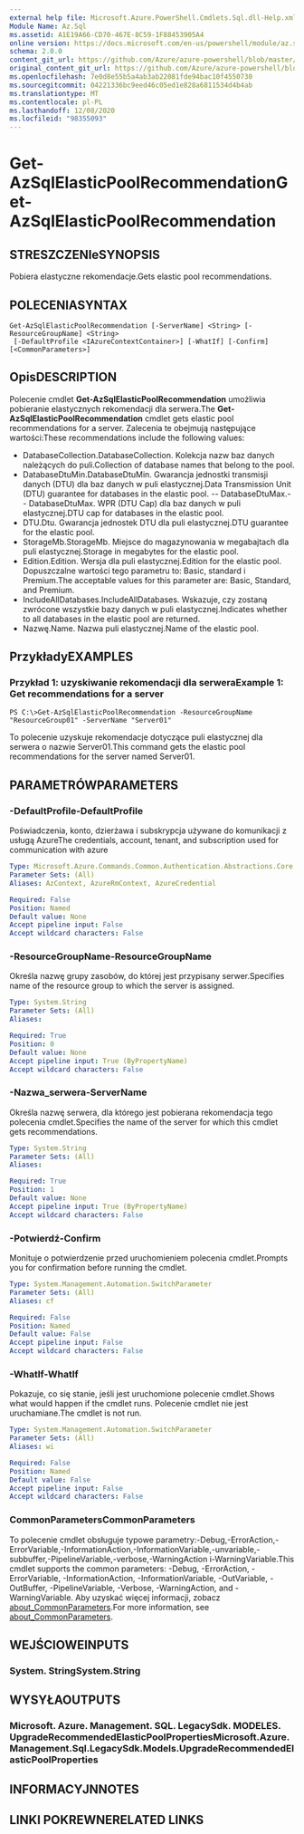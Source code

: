 ```yaml
---
external help file: Microsoft.Azure.PowerShell.Cmdlets.Sql.dll-Help.xml
Module Name: Az.Sql
ms.assetid: A1E19A66-CD70-467E-8C59-1F88453905A4
online version: https://docs.microsoft.com/en-us/powershell/module/az.sql/get-azsqlelasticpoolrecommendation
schema: 2.0.0
content_git_url: https://github.com/Azure/azure-powershell/blob/master/src/Sql/Sql/help/Get-AzSqlElasticPoolRecommendation.md
original_content_git_url: https://github.com/Azure/azure-powershell/blob/master/src/Sql/Sql/help/Get-AzSqlElasticPoolRecommendation.md
ms.openlocfilehash: 7e0d8e55b5a4ab3ab22081fde94bac10f4550730
ms.sourcegitcommit: 04221336bc9eed46c05ed1e828a6811534d4b4ab
ms.translationtype: MT
ms.contentlocale: pl-PL
ms.lasthandoff: 12/08/2020
ms.locfileid: "98355093"
---
```

# <span data-ttu-id="b9fb6-101">Get-AzSqlElasticPoolRecommendation</span><span class="sxs-lookup"><span data-stu-id="b9fb6-101">Get-AzSqlElasticPoolRecommendation</span></span>

## <span data-ttu-id="b9fb6-102">STRESZCZENIe</span><span class="sxs-lookup"><span data-stu-id="b9fb6-102">SYNOPSIS</span></span>
<span data-ttu-id="b9fb6-103">Pobiera elastyczne rekomendacje.</span><span class="sxs-lookup"><span data-stu-id="b9fb6-103">Gets elastic pool recommendations.</span></span>

## <span data-ttu-id="b9fb6-104">POLECENIA</span><span class="sxs-lookup"><span data-stu-id="b9fb6-104">SYNTAX</span></span>

```
Get-AzSqlElasticPoolRecommendation [-ServerName] <String> [-ResourceGroupName] <String>
 [-DefaultProfile <IAzureContextContainer>] [-WhatIf] [-Confirm] [<CommonParameters>]
```

## <span data-ttu-id="b9fb6-105">Opis</span><span class="sxs-lookup"><span data-stu-id="b9fb6-105">DESCRIPTION</span></span>
<span data-ttu-id="b9fb6-106">Polecenie cmdlet **Get-AzSqlElasticPoolRecommendation** umożliwia pobieranie elastycznych rekomendacji dla serwera.</span><span class="sxs-lookup"><span data-stu-id="b9fb6-106">The **Get-AzSqlElasticPoolRecommendation** cmdlet gets elastic pool recommendations for a server.</span></span>
<span data-ttu-id="b9fb6-107">Zalecenia te obejmują następujące wartości:</span><span class="sxs-lookup"><span data-stu-id="b9fb6-107">These recommendations include the following values:</span></span>
- <span data-ttu-id="b9fb6-108">DatabaseCollection.</span><span class="sxs-lookup"><span data-stu-id="b9fb6-108">DatabaseCollection.</span></span> <span data-ttu-id="b9fb6-109">Kolekcja nazw baz danych należących do puli.</span><span class="sxs-lookup"><span data-stu-id="b9fb6-109">Collection of database names that belong to the pool.</span></span> 
- <span data-ttu-id="b9fb6-110">DatabaseDtuMin.</span><span class="sxs-lookup"><span data-stu-id="b9fb6-110">DatabaseDtuMin.</span></span> <span data-ttu-id="b9fb6-111">Gwarancja jednostki transmisji danych (DTU) dla baz danych w puli elastycznej.</span><span class="sxs-lookup"><span data-stu-id="b9fb6-111">Data Transmission Unit (DTU) guarantee for databases in the elastic pool.</span></span> 
 <span data-ttu-id="b9fb6-112">-- DatabaseDtuMax.</span><span class="sxs-lookup"><span data-stu-id="b9fb6-112">-- DatabaseDtuMax.</span></span> <span data-ttu-id="b9fb6-113">WPR (DTU Cap) dla baz danych w puli elastycznej.</span><span class="sxs-lookup"><span data-stu-id="b9fb6-113">DTU cap for databases in the elastic pool.</span></span> 
- <span data-ttu-id="b9fb6-114">DTU.</span><span class="sxs-lookup"><span data-stu-id="b9fb6-114">Dtu.</span></span> <span data-ttu-id="b9fb6-115">Gwarancja jednostek DTU dla puli elastycznej.</span><span class="sxs-lookup"><span data-stu-id="b9fb6-115">DTU guarantee for the elastic pool.</span></span> 
- <span data-ttu-id="b9fb6-116">StorageMb.</span><span class="sxs-lookup"><span data-stu-id="b9fb6-116">StorageMb.</span></span> <span data-ttu-id="b9fb6-117">Miejsce do magazynowania w megabajtach dla puli elastycznej.</span><span class="sxs-lookup"><span data-stu-id="b9fb6-117">Storage in megabytes for the elastic pool.</span></span> 
- <span data-ttu-id="b9fb6-118">Edition.</span><span class="sxs-lookup"><span data-stu-id="b9fb6-118">Edition.</span></span> <span data-ttu-id="b9fb6-119">Wersja dla puli elastycznej.</span><span class="sxs-lookup"><span data-stu-id="b9fb6-119">Edition for the elastic pool.</span></span> <span data-ttu-id="b9fb6-120">Dopuszczalne wartości tego parametru to: Basic, standard i Premium.</span><span class="sxs-lookup"><span data-stu-id="b9fb6-120">The acceptable values for this parameter are: Basic, Standard, and Premium.</span></span> 
- <span data-ttu-id="b9fb6-121">IncludeAllDatabases.</span><span class="sxs-lookup"><span data-stu-id="b9fb6-121">IncludeAllDatabases.</span></span> <span data-ttu-id="b9fb6-122">Wskazuje, czy zostaną zwrócone wszystkie bazy danych w puli elastycznej.</span><span class="sxs-lookup"><span data-stu-id="b9fb6-122">Indicates whether to all databases in the elastic pool are returned.</span></span> 
- <span data-ttu-id="b9fb6-123">Nazwę.</span><span class="sxs-lookup"><span data-stu-id="b9fb6-123">Name.</span></span> <span data-ttu-id="b9fb6-124">Nazwa puli elastycznej.</span><span class="sxs-lookup"><span data-stu-id="b9fb6-124">Name of the elastic pool.</span></span>

## <span data-ttu-id="b9fb6-125">Przykłady</span><span class="sxs-lookup"><span data-stu-id="b9fb6-125">EXAMPLES</span></span>

### <span data-ttu-id="b9fb6-126">Przykład 1: uzyskiwanie rekomendacji dla serwera</span><span class="sxs-lookup"><span data-stu-id="b9fb6-126">Example 1: Get recommendations for a server</span></span>
```
PS C:\>Get-AzSqlElasticPoolRecommendation -ResourceGroupName "ResourceGroup01" -ServerName "Server01"
```

<span data-ttu-id="b9fb6-127">To polecenie uzyskuje rekomendacje dotyczące puli elastycznej dla serwera o nazwie Server01.</span><span class="sxs-lookup"><span data-stu-id="b9fb6-127">This command gets the elastic pool recommendations for the server named Server01.</span></span>

## <span data-ttu-id="b9fb6-128">PARAMETRÓW</span><span class="sxs-lookup"><span data-stu-id="b9fb6-128">PARAMETERS</span></span>

### <span data-ttu-id="b9fb6-129">-DefaultProfile</span><span class="sxs-lookup"><span data-stu-id="b9fb6-129">-DefaultProfile</span></span>
<span data-ttu-id="b9fb6-130">Poświadczenia, konto, dzierżawa i subskrypcja używane do komunikacji z usługą Azure</span><span class="sxs-lookup"><span data-stu-id="b9fb6-130">The credentials, account, tenant, and subscription used for communication with azure</span></span>

```yaml
Type: Microsoft.Azure.Commands.Common.Authentication.Abstractions.Core.IAzureContextContainer
Parameter Sets: (All)
Aliases: AzContext, AzureRmContext, AzureCredential

Required: False
Position: Named
Default value: None
Accept pipeline input: False
Accept wildcard characters: False
```

### <span data-ttu-id="b9fb6-131">-ResourceGroupName</span><span class="sxs-lookup"><span data-stu-id="b9fb6-131">-ResourceGroupName</span></span>
<span data-ttu-id="b9fb6-132">Określa nazwę grupy zasobów, do której jest przypisany serwer.</span><span class="sxs-lookup"><span data-stu-id="b9fb6-132">Specifies name of the resource group to which the server is assigned.</span></span>

```yaml
Type: System.String
Parameter Sets: (All)
Aliases:

Required: True
Position: 0
Default value: None
Accept pipeline input: True (ByPropertyName)
Accept wildcard characters: False
```

### <span data-ttu-id="b9fb6-133">-Nazwa_serwera</span><span class="sxs-lookup"><span data-stu-id="b9fb6-133">-ServerName</span></span>
<span data-ttu-id="b9fb6-134">Określa nazwę serwera, dla którego jest pobierana rekomendacja tego polecenia cmdlet.</span><span class="sxs-lookup"><span data-stu-id="b9fb6-134">Specifies the name of the server for which this cmdlet gets recommendations.</span></span>

```yaml
Type: System.String
Parameter Sets: (All)
Aliases:

Required: True
Position: 1
Default value: None
Accept pipeline input: True (ByPropertyName)
Accept wildcard characters: False
```

### <span data-ttu-id="b9fb6-135">-Potwierdź</span><span class="sxs-lookup"><span data-stu-id="b9fb6-135">-Confirm</span></span>
<span data-ttu-id="b9fb6-136">Monituje o potwierdzenie przed uruchomieniem polecenia cmdlet.</span><span class="sxs-lookup"><span data-stu-id="b9fb6-136">Prompts you for confirmation before running the cmdlet.</span></span>

```yaml
Type: System.Management.Automation.SwitchParameter
Parameter Sets: (All)
Aliases: cf

Required: False
Position: Named
Default value: False
Accept pipeline input: False
Accept wildcard characters: False
```

### <span data-ttu-id="b9fb6-137">-WhatIf</span><span class="sxs-lookup"><span data-stu-id="b9fb6-137">-WhatIf</span></span>
<span data-ttu-id="b9fb6-138">Pokazuje, co się stanie, jeśli jest uruchomione polecenie cmdlet.</span><span class="sxs-lookup"><span data-stu-id="b9fb6-138">Shows what would happen if the cmdlet runs.</span></span>
<span data-ttu-id="b9fb6-139">Polecenie cmdlet nie jest uruchamiane.</span><span class="sxs-lookup"><span data-stu-id="b9fb6-139">The cmdlet is not run.</span></span>

```yaml
Type: System.Management.Automation.SwitchParameter
Parameter Sets: (All)
Aliases: wi

Required: False
Position: Named
Default value: False
Accept pipeline input: False
Accept wildcard characters: False
```

### <span data-ttu-id="b9fb6-140">CommonParameters</span><span class="sxs-lookup"><span data-stu-id="b9fb6-140">CommonParameters</span></span>
<span data-ttu-id="b9fb6-141">To polecenie cmdlet obsługuje typowe parametry:-Debug,-ErrorAction,-ErrorVariable,-InformationAction,-InformationVariable,-unvariable,-subbuffer,-PipelineVariable,-verbose,-WarningAction i-WarningVariable.</span><span class="sxs-lookup"><span data-stu-id="b9fb6-141">This cmdlet supports the common parameters: -Debug, -ErrorAction, -ErrorVariable, -InformationAction, -InformationVariable, -OutVariable, -OutBuffer, -PipelineVariable, -Verbose, -WarningAction, and -WarningVariable.</span></span> <span data-ttu-id="b9fb6-142">Aby uzyskać więcej informacji, zobacz [about_CommonParameters](http://go.microsoft.com/fwlink/?LinkID=113216).</span><span class="sxs-lookup"><span data-stu-id="b9fb6-142">For more information, see [about_CommonParameters](http://go.microsoft.com/fwlink/?LinkID=113216).</span></span>

## <span data-ttu-id="b9fb6-143">WEJŚCIOWE</span><span class="sxs-lookup"><span data-stu-id="b9fb6-143">INPUTS</span></span>

### <span data-ttu-id="b9fb6-144">System. String</span><span class="sxs-lookup"><span data-stu-id="b9fb6-144">System.String</span></span>

## <span data-ttu-id="b9fb6-145">WYSYŁA</span><span class="sxs-lookup"><span data-stu-id="b9fb6-145">OUTPUTS</span></span>

### <span data-ttu-id="b9fb6-146">Microsoft. Azure. Management. SQL. LegacySdk. MODELES. UpgradeRecommendedElasticPoolProperties</span><span class="sxs-lookup"><span data-stu-id="b9fb6-146">Microsoft.Azure.Management.Sql.LegacySdk.Models.UpgradeRecommendedElasticPoolProperties</span></span>

## <span data-ttu-id="b9fb6-147">INFORMACYJN</span><span class="sxs-lookup"><span data-stu-id="b9fb6-147">NOTES</span></span>

## <span data-ttu-id="b9fb6-148">LINKI POKREWNE</span><span class="sxs-lookup"><span data-stu-id="b9fb6-148">RELATED LINKS</span></span>
